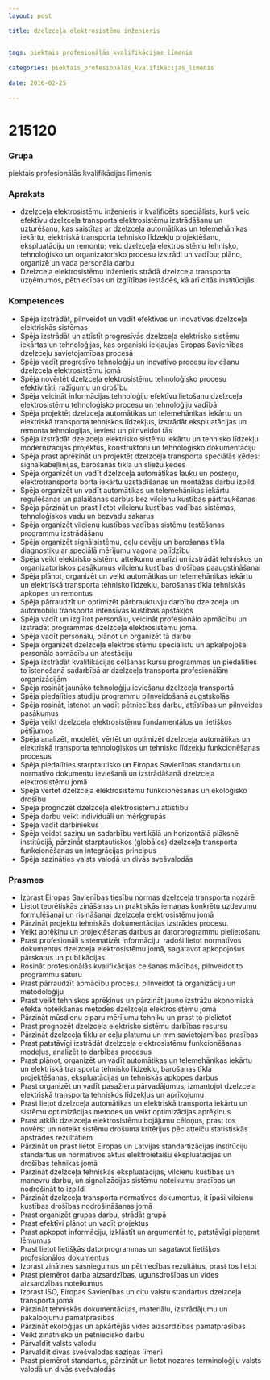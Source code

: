 ```yaml
---
layout: post
    
title: dzelzceļa elektrosistēmu inženieris

    
tags: piektais_profesionālās_kvalifikācijas_līmenis
    
categories: piektais_profesionālās_kvalifikācijas_līmenis
    
date: 2016-02-25
    
---
```

# 215120

### Grupa
piektais profesionālās kvalifikācijas līmenis


### Apraksts

* dzelzceļa elektrosistēmu inženieris ir kvalificēts speciālists, kurš veic efektīvu dzelzceļa transporta elektrosistēmu izstrādāšanu un uzturēšanu, kas saistītas ar dzelzceļa automātikas un telemehānikas iekārtu, elektriskā transporta tehnisko līdzekļu projektēšanu, ekspluatāciju un remontu; veic dzelzceļa elektrosistēmu tehnisko, tehnoloģisko un organizatorisko procesu izstrādi un vadību; plāno, organizē un vada personāla darbu. 
* Dzelzceļa elektrosistēmu inženieris strādā dzelzceļa transporta uzņēmumos, pētniecības un izglītības iestādēs, kā arī citās institūcijās.  

### Kompetences

* Spēja izstrādāt, pilnveidot un vadīt efektīvas un inovatīvas dzelzceļa elektriskās sistēmas
* Spēja izstrādāt un attīstīt progresīvās dzelzceļa elektrisko sistēmu iekārtas un tehnoloģijas, kas organiski iekļaujas Eiropas Savienības dzelzceļu savietojamības procesā
* Spēja vadīt progresīvo tehnoloģiju un inovatīvo procesu ieviešanu dzelzceļa elektrosistēmu jomā
* Spēja novērtēt dzelzceļa elektrosistēmu tehnoloģisko procesu efektivitāti, ražīgumu un drošību
* Spēja veicināt informācijas tehnoloģiju efektīvu lietošanu dzelzceļa elektrosistēmu tehnoloģisko procesu un tehnoloģiju vadībā
* Spēja projektēt dzelzceļa automātikas un telemehānikas iekārtu un elektriskā transporta tehniskos līdzekļus, izstrādāt ekspluatācijas un remonta tehnoloģijas, ieviest un pilnveidot tās
* Spēja izstrādāt dzelzceļa elektrisko sistēmu iekārtu un tehnisko līdzekļu modernizācijas projektus, konstruktoru un tehnoloģisko dokumentāciju
* Spēja prast aprēķināt un projektēt dzelzceļa transporta speciālās ķēdes: signālkabeļlīnijas, barošanas tīkla un sliežu ķēdes
* Spēja organizēt un vadīt dzelzceļa automātikas lauku un posteņu, elektrotransporta borta iekārtu uzstādīšanas un montāžas darbu izpildi
* Spēja organizēt un vadīt automātikas un telemehānikas iekārtu regulēšanas un palaišanas darbus bez vilcienu kustības pārtraukšanas
* Spēja pārzināt un prast lietot vilcienu kustības vadības sistēmas, tehnoloģiskos vadu un bezvadu sakarus
* Spēja organizēt vilcienu kustības vadības sistēmu testēšanas programmu izstrādāšanu
* Spēja organizēt signālsistēmu, ceļu devēju un barošanas tīkla diagnostiku ar speciālā mērījumu vagona palīdzību
* Spēja veikt elektrisko sistēmu atteikumu analīzi un izstrādāt tehniskos un organizatoriskos pasākumus vilcienu kustības drošības paaugstināšanai
* Spēja plānot, organizēt un veikt automātikas un telemehānikas iekārtu un elektriskā transporta tehnisko līdzekļu, barošanas tīkla tehniskās apkopes un remontus
* Spēja pārraudzīt un optimizēt pārbrauktuvju darbību dzelzceļa un automobiļu transporta intensīvas kustības apstākļos
* Spēja vadīt un izglītot personālu, veicināt profesionālo apmācību un izstrādāt programmas dzelzceļa elektrosistēmu jomā.
* Spēja vadīt personālu, plānot un organizēt tā darbu
* Spēja organizēt dzelzceļa elektrosistēmu speciālistu un apkalpojošā personāla apmācību un atestāciju
* Spēja izstrādāt kvalifikācijas celšanas kursu programmas un piedalīties to īstenošanā sadarbībā ar dzelzceļa transporta profesionālām organizācijām
* Spēja rosināt jaunāko tehnoloģiju ieviešanu dzelzceļa transportā
* Spēja piedalīties studiju programmu pilnveidošanā augstskolās
* Spēja rosināt, īstenot un vadīt pētniecības darbu, attīstības un pilnveides pasākumus
* Spēja veikt dzelzceļa elektrosistēmu fundamentālos un lietišķos pētījumos
* Spēja analizēt, modelēt, vērtēt un optimizēt dzelzceļa automātikas un elektriskā transporta tehnoloģiskos un tehnisko līdzekļu funkcionēšanas procesus
* Spēja piedalīties starptautisko un Eiropas Savienības standartu un normatīvo dokumentu ieviešanā un izstrādāšanā dzelzceļa elektrosistēmu jomā
* Spēja vērtēt dzelzceļa elektrosistēmu funkcionēšanas un ekoloģisko drošību
* Spēja prognozēt dzelzceļa elektrosistēmu attīstību
* Spēja darbu veikt individuāli un mērķgrupās
* Spēja vadīt darbiniekus
* Spēja veidot saziņu un sadarbību vertikālā un horizontālā plāksnē institūcijā, pārzināt starptautiskos (globālos) dzelzceļa transporta funkcionēšanas un integrācijas principus
* Spēja sazināties valsts valodā un divās svešvalodās

### Prasmes 
* Izprast Eiropas Savienības tiesību normas dzelzceļa transporta nozarē
* Lietot teorētiskās zināšanas un praktiskās iemaņas konkrētu uzdevumu formulēšanai un risināšanai dzelzceļa elektrosistēmu jomā
* Pārzināt projektu tehniskās dokumentācijas izstrādes procesu.
* Veikt aprēķinu un projektēšanas darbus ar datorprogrammu pielietošanu
* Prast profesionāli sistematizēt informāciju, radoši lietot normatīvos dokumentus dzelzceļa elektrosistēmu jomā, sagatavot apkopojošus pārskatus un publikācijas
* Rosināt profesionālās kvalifikācijas celšanas mācības, pilnveidot to programmu saturu
* Prast pārraudzīt apmācību procesu, pilnveidot tā organizāciju un metodoloģiju
* Prast veikt tehniskos aprēķinus un pārzināt jauno izstrāžu ekonomiskā efekta noteikšanas metodes dzelzceļa elektrosistēmu jomā
* Pārzināt mūsdienu ciparu mērījumu tehniku un prast to pielietot
* Prast prognozēt dzelzceļa elektrisko sistēmu darbības resursu
* Pārzināt dzelzceļa tīklu ar ceļu platumu  un  mm savietojamības prasības
* Prast patstāvīgi izstrādāt dzelzceļa elektrosistēmu funkcionēšanas modeļus, analizēt to darbības procesus
* Prast plānot, organizēt un vadīt automātikas un telemehānikas iekārtu un elektriskā transporta tehnisko līdzekļu, barošanas tīkla projektēšanas, ekspluatācijas un tehniskās apkopes darbus
* Prast organizēt un vadīt pasažieru pārvadājumus, izmantojot dzelzceļa elektriskā transporta tehniskos līdzekļus un aprīkojumu
* Prast lietot dzelzceļa automātikas un elektriskā transporta iekārtu un sistēmu optimizācijas metodes un veikt optimizācijas aprēķinus
* Prast atklāt dzelzceļa elektrosistēmu bojājumu cēloņus, prast tos novērst un noteikt sistēmu drošuma kritērijus pēc atteiču statistiskās apstrādes rezultātiem
* Pārzināt un prast lietot Eiropas un Latvijas standartizācijas institūciju standartus un normatīvos aktus elektroietaišu ekspluatācijas un drošības tehnikas jomā
* Pārzināt dzelzceļa tehniskās ekspluatācijas, vilcienu kustības un manevru darbu, un signalizācijas sistēmu noteikumu prasības un nodrošināt to izpildi
* Pārzināt dzelzceļa transporta normatīvos dokumentus, it īpaši vilcienu kustības drošības nodrošināšanas jomā
* Prast organizēt grupas darbu, strādāt grupā
* Prast efektīvi plānot un vadīt projektus
* Prast apkopot informāciju, izklāstīt un argumentēt to, patstāvīgi pieņemt lēmumus
* Prast lietot lietišķās datorprogrammas un sagatavot lietišķos profesionālos dokumentus
* Izprast zinātnes sasniegumus un pētniecības rezultātus, prast tos lietot
* Prast piemērot darba aizsardzības, ugunsdrošības un vides aizsardzības noteikumus
* Izprast ISO, Eiropas Savienības un citu valstu standartus dzelzceļa transporta jomā
* Pārzināt tehniskās dokumentācijas, materiālu, izstrādājumu un pakalpojumu pamatprasības
* Pārzināt ekoloģijas un apkārtējās vides aizsardzības pamatprasības
* Veikt zinātnisko un pētniecisko darbu
* Pārvaldīt valsts valodu
* Pārvaldīt divas svešvalodas saziņas līmenī
* Prast piemērot standartus, pārzināt un lietot nozares terminoloģiju valsts valodā un divās svešvalodās